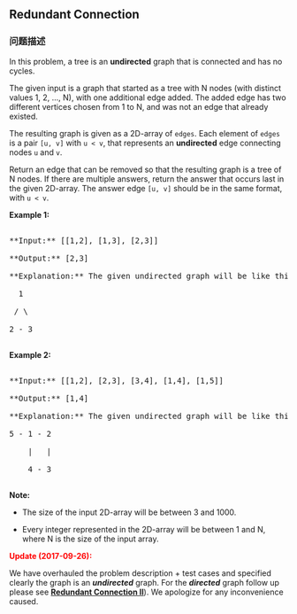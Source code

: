 ## Redundant Connection  
### 问题描述

In this problem, a tree is an **undirected** graph that is connected and has no cycles.



The given input is a graph that started as a tree with N nodes (with distinct values 1, 2, ..., N), with one additional edge added.  The added edge has two different vertices chosen from 1 to N, and was not an edge that already existed.



The resulting graph is given as a 2D-array of `edges`.  Each element of `edges` is a pair `[u, v]` with `u < v`, that represents an **undirected** edge connecting nodes `u` and `v`.



Return an edge that can be removed so that the resulting graph is a tree of N nodes.  If there are multiple answers, return the answer that occurs last in the given 2D-array.  The answer edge `[u, v]` should be in the same format, with `u < v`.


**Example 1:**<br />
<pre>
**Input:** [[1,2], [1,3], [2,3]]
**Output:** [2,3]
**Explanation:** The given undirected graph will be like this:
  1
 / \
2 - 3
</pre>


**Example 2:**<br />
<pre>
**Input:** [[1,2], [2,3], [3,4], [1,4], [1,5]]
**Output:** [1,4]
**Explanation:** The given undirected graph will be like this:
5 - 1 - 2
    |   |
    4 - 3
</pre>


**Note:**<br />
- The size of the input 2D-array will be between 3 and 1000.
- Every integer represented in the 2D-array will be between 1 and N, where N is the size of the input array.



**<font color="red">Update (2017-09-26):</font>**<br>
We have overhauled the problem description + test cases and specified clearly the graph is an ***undirected*** graph. For the ***directed*** graph follow up please see **[Redundant Connection II](https://leetcode.com/problems/redundant-connection-ii/description/)**). We apologize for any inconvenience caused.

